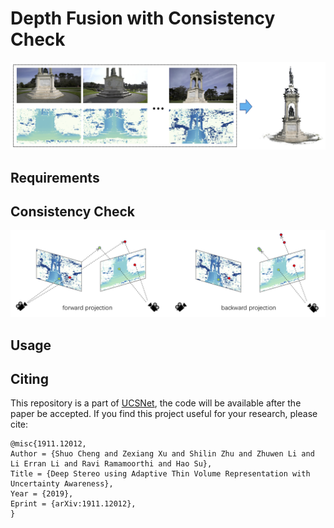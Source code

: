 # Depth Fusion with Consistency Check



![intro](imgs/teaser_.png)

## Requirements



## Consistency Check

![check](imgs/check.png)


## Usage


## Citing

This repository is a part of [UCSNet](https://github.com/touristCheng/UCSNet), the code will be available after the paper be accepted. If you find this project useful for your research, please cite: 

```
@misc{1911.12012,
Author = {Shuo Cheng and Zexiang Xu and Shilin Zhu and Zhuwen Li and Li Erran Li and Ravi Ramamoorthi and Hao Su},
Title = {Deep Stereo using Adaptive Thin Volume Representation with Uncertainty Awareness},
Year = {2019},
Eprint = {arXiv:1911.12012},
}
```







